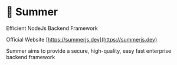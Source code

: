# 🔆 Summer

Efficient NodeJs Backend Framework

Official Website [https://summerjs.dev](https://summerjs.dev)

Summer aims to provide a secure, high-quality, easy fast enterprise backend framework
